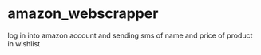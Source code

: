 # amazon_webscrapper
log in into amazon account and sending sms of name and price of product in wishlist
